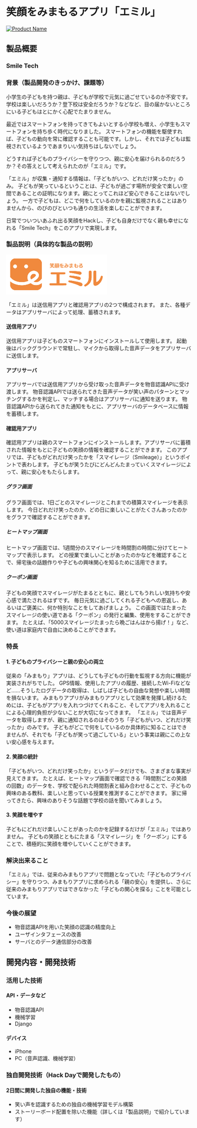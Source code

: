 # 笑顔をみまもるアプリ「エミル」

[![Product Name](https://raw.github.com/GabLeRoux/WebMole/master/ressources/WebMole_Youtube_Video.png)](https://www.youtube.com/channel/UC4PtjOfZTbVp9DwtJv82Lzg)

## 製品概要
### Smile Tech

### 背景（製品開発のきっかけ、課題等）
小学生の子どもを持つ親は、子どもが学校で元気に過ごせているのか不安です。
学校は楽しいだろうか？登下校は安全だろうか？などなど、目の届かないところにいる子どもはとにかく心配でたまりません。

最近ではスマートフォンを持ってきてもよいとする小学校も増え、小学生もスマートフォンを持ち歩く時代になりました。
スマートフォンの機能を駆使すれば、子どもの動向を常に確認することも可能です。しかし、それでは子どもは監視されているようであまりいい気持ちはしないでしょう。

どうすれば子どものプライバシーを守りつつ、親に安心を届けられるのだろうか？その答えとして考えられたのが「エミル」です。

「エミル」が収集・通知する情報は、「子どもがいつ、どれだけ笑ったか」のみ。
子どもが笑っているということは、子どもが過ごす場所が安全で楽しい空間であることの証明になります。親にとってこれほど安心できることはないでしょう。
一方で子どもは、どこで何をしているのかを親に監視されることはありませんから、のびのびといつも通りの生活を楽しむことができます。

日常でついついあふれ出る笑顔をHackし、子ども自身だけでなく親も幸せになれる「Smile Tech」をこのアプリで実現します。

### 製品説明（具体的な製品の説明）
![エミル](./emillogo.png)

「エミル」は送信用アプリと確認用アプリの2つで構成されます。
また、各種データはアプリサーバによって処理、蓄積されます。

#### 送信用アプリ
送信用アプリは子どものスマートフォンにインストールして使用します。
起動後はバックグラウンドで常駐し、マイクから取得した音声データをアプリサーバに送信します。

#### アプリサーバ
アプリサーバでは送信用アプリから受け取った音声データを物音認識APIに受け渡します。
物音認識APIでは送られてきた音声データが笑い声のパターンとマッチングするかを判定し、マッチする場合はアプリサーバに通知を送ります。
物音認識APIから送られてきた通知をもとに、アプリサーバのデータベースに情報を蓄積します。

#### 確認用アプリ
確認用アプリは親のスマートフォンにインストールします。アプリサーバに蓄積された情報をもとに子どもの笑顔の情報を確認することができます。
このアプリでは、子どもがどれだけ笑ったかを「スマイレージ（Smileage）」というポイントで表わします。
子どもが笑うたびにどんどんたまっていくスマイレージによって、親に安心をもたらします。

##### グラフ画面
グラフ画面では、1日ごとのスマイレージとこれまでの積算スマイレージを表示します。
今日どれだけ笑ったのか、どの日に楽しいことがたくさんあったのかをグラフで確認することができます。

##### ヒートマップ画面
ヒートマップ画面では、1週間分のスマイレージを時間割の時間に分けてヒートマップで表示します。
どの授業で楽しいことがあったのかなどを確認することで、帰宅後の話題作りや子どもの興味関心を知るために活用できます。

##### クーポン画面
子どもの笑顔でスマイレージがたまるとともに、親としてもうれしい気持ちや安心感で満たされるはずです。
毎日元気に過ごしてくれる子どもへの恩返し、あるいはご褒美に、何か特別なことをしてあげましょう。
この画面ではたまったスマイレージの使い道である「クーポン」の発行と編集、使用をすることができます。
たとえば、「5000スマイレージたまったら晩ごはんはから揚げ！」など、使い道は家庭内で自由に決めることができます。

### 特長

#### 1. 子どものプライバシーと親の安心の両立
従来の「みまもり」アプリは、どうしても子どもの行動を監視する方向に機能が実装されがちでした。
GPS情報、使用したアプリの履歴、接続したWi-Fiなどなど……そうしたログデータの取得は、しばしば子どもの自由な発想や楽しい時間を損ないます。
みまもりアプリがみまもりアプリとして効果を発揮し続けるためには、子どもがアプリを入れつづけてくれること、そしてアプリを入れることによる心理的負担が少ないことが大切になってきます。
「エミル」では音声データを取得しますが、親に通知されるのはそのうち「子どもがいつ、どれだけ笑ったか」のみです。
子どもがどこで何をしているのか具体的に知ることはできませんが、それでも「子どもが笑って過ごしている」という事実は親にこの上ない安心感を与えます。

#### 2. 笑顔の統計
「子どもがいつ、どれだけ笑ったか」というデータだけでも、さまざまな事実が見えてきます。
たとえば、ヒートマップ画面で確認できる「時間割ごとの笑顔の回数」のデータを、学校で配られた時間割表と組み合わせることで、子どもの興味のある教科、楽しいと思っている授業を推測することができます。
家に帰ってきたら、興味のありそうな話題で学校の話を聞いてみましょう。

#### 3. 笑顔を増やす
子どもにどれだけ楽しいことがあったのかを記録するだけが「エミル」ではありません。
子どもの笑顔とともにたまる「スマイレージ」を「クーポン」にすることで、積極的に笑顔を増やしていくことができます。

### 解決出来ること
「エミル」では、従来のみまもりアプリで問題となっていた「子どものプライバシー」を守りつつ、みまもりアプリに求められる「親の安心」を提供し、さらに従来のみまもりアプリではできなかった「子どもの関心を探る」ことを可能としています。

### 今後の展望
- 物音認識APIを用いた笑顔の認識の精度向上
- ユーザインタフェースの改善
- サーバとのデータ通信部分の改善

## 開発内容・開発技術
### 活用した技術
#### API・データなど
* 物音認識API
* 機械学習
* Django

#### デバイス
* iPhone
* PC（音声認識、機械学習）

### 独自開発技術（Hack Dayで開発したもの）
#### 2日間に開発した独自の機能・技術
* 笑い声を認識するための独自の機械学習モデル構築
* ストーリーボード配置を除いた機能（詳しくは「製品説明」で紹介しています）
